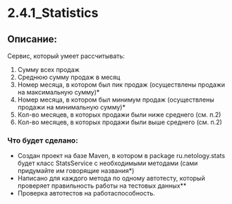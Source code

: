 # 2.4.1_Statistics

## Описание:
Cервис, который умеет рассчитывать:

1) Сумму всех продаж
2) Среднюю сумму продаж в месяц
3) Номер месяца, в котором был пик продаж (осуществлены продажи на максимальную сумму)*
4) Номер месяца, в котором был минимум продаж (осуществлены продажи на минимальную сумму)*
5) Кол-во месяцев, в которых продажи были ниже среднего (см. п.2)
6) Кол-во месяцев, в которых продажи были выше среднего (см. п.2)

### Что будет сделано:

* Создан проект на базе Maven, в котором в package ru.netology.stats будет класс StatsService с необходимыми методами (сами придумайте им говорящие названия*)
* Написано для каждого метода по одному автотесту, который проверяет правильность работы на тестовых данных**
* Проверка автотестов на работаспособность.


